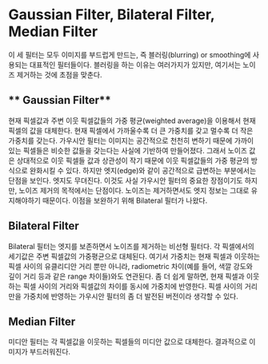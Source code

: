# **Gaussian Filter, Bilateral Filter, Median Filter**
이 세 필터는 모두 이미지를 부드럽게 만드는, 즉 블러링(blurring) or smoothing에 사용되는 대표적인 필터들이다.
블러링을 하는 이유는 여러가지가 있지만, 여기서는 노이즈 제거하는 것에 초점을 맞춘다. 

## ** Gaussian Filter**
현재 픽셀값과 주변 이웃 픽셀값들의 가중 평균(weighted average)을 이용해서 현재 픽셀의 값을 대체한다.
현재 픽셀에서 가까울수록 더 큰 가중치를 갖고 멀수록 더 작은 가중치를 갖는다. 가우시안 필터는 이미지는 공간적으로 천천히 변하기 때문에 가까이 있는 픽셀들은 비슷한 값들을 갖는다는 사실에 기반하여 만들어졌다.
그래서 노이즈 값은 상대적으로 이웃 픽셀들 값과 상관성이 작기 때문에 이웃 픽셀값들의 가중 평균의 방식으로 완화시킬 수 있다. 하지만 엣지(edge)와 같이 공간적으로 급변하는 부분에서는 단점을 보인다. 엣지도 무뎌진다.
이것도 사실 가우시안 필터의 중요한 장점이기도 하지만, 노이즈 제거의 목적에서는 단점이다. 노이즈는 제거하면서도 엣지 정보는 그대로 유지해야하기 때문이다.
이점을 보완하기 위해 Bilateral 필터가 나왔다.

## **Bilateral Filter**
Bilateral 필터는 엣지를 보존하면서 노이즈를 제거하는 비선형 필터다. 각 픽셀에서의 세기값은 주변 픽셀값의 가중평균으로 대체된다. 여기서 가중치는 현재 픽셀과 이웃하는 픽셀 사이의 유클리디안 거리 뿐만 아니라, radiometric 차이(예를 들어, 색깔 강도와 깊이 거리 등과 같은 range 차이들)와도 연관된다. 좀 더 쉽게 말하면, 현재 픽셀과 이웃하는 픽셀 사이의 거리와 픽셀값의 차이를 동시에 가중치에 반영한다. 픽셀 사이의 거리만을 가중치에 반영하는 가우시안 필터의 좀 더 발전된 버전이라 생각할 수 있다.

## **Median Filter**
미디안 필터는 각 픽셀값을 이웃하는 픽셀들의 미디안 값으로 대체한다. 결과적으로 이미지가 부드러워진다.